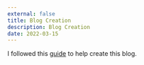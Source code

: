 ```yaml
---
external: false
title: Blog Creation
description: Blog Creation
date: 2022-03-15
---
```


I followed this [guide](https://medium.com/@iabhinavj/how-to-create-a-free-blog-using-astro-js-and-host-it-for-free-using-cloudflare-pages-e3cf4825c268) to help create this blog.
